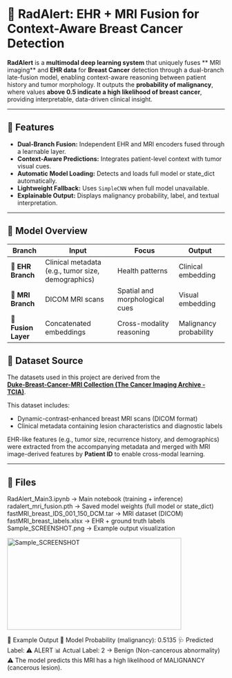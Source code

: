 # 🩻 RadAlert: EHR + MRI Fusion for Context-Aware Breast Cancer Detection

**RadAlert** is a **multimodal deep learning system** that uniquely fuses ** MRI imaging** and **EHR data** for **Breast Cancer** detection 
through a dual-branch late-fusion model, enabling context-aware reasoning between patient history and tumor morphology.
It outputs the **probability of malignancy**, where values **above 0.5 indicate a high likelihood of breast cancer**, providing interpretable, data-driven clinical insight.


---

## 🚀 Features
- **Dual-Branch Fusion:** Independent EHR and MRI encoders fused through a learnable layer.  
- **Context-Aware Predictions:** Integrates patient-level context with tumor visual cues.  
- **Automatic Model Loading:** Detects and loads full model or state_dict automatically.  
- **Lightweight Fallback:** Uses `SimpleCNN` when full model unavailable.  
- **Explainable Output:** Displays malignancy probability, label, and textual interpretation.

---

## 🧠 Model Overview
| Branch | Input | Focus | Output |
|--------|--------|--------|--------|
| 🧬 **EHR Branch** | Clinical metadata (e.g., tumor size, demographics) | Health patterns | Clinical embedding |
| 🩻 **MRI Branch** | DICOM MRI scans | Spatial and morphological cues | Visual embedding |
| 🔗 **Fusion Layer** | Concatenated embeddings | Cross-modality reasoning | Malignancy probability |





## 🧬 Dataset Source

The datasets used in this project are derived from the  
**[Duke-Breast-Cancer-MRI Collection (The Cancer Imaging Archive - TCIA)](https://www.cancerimagingarchive.net/collection/duke-breast-cancer-mri/)**.  

This dataset includes:
- Dynamic-contrast-enhanced breast MRI scans (DICOM format)  
- Clinical metadata containing lesion characteristics and diagnostic labels  

EHR-like features (e.g., tumor size, recurrence history, and demographics) were extracted from the accompanying metadata and merged with MRI image-derived features by **Patient ID** to enable cross-modal learning.





---

## 📂 Files
RadAlert_Main3.ipynb → Main notebook (training + inference)
radalert_mri_fusion.pth → Saved model weights (full model or state_dict)
fastMRI_breast_IDS_001_150_DCM.tar → MRI dataset (DICOM)
fastMRI_breast_labels.xlsx → EHR + ground truth labels
Sample_SCREENSHOT.png → Example output visualization


<img width="403" height="213" alt="Sample_SCREENSHOT" src="https://github.com/user-attachments/assets/2a898708-f2a5-48ba-960b-b873d72b1afa" />







🧾 Example Output
🤖 Model Probability (malignancy): 0.5135
🩺 Predicted Label: ⚠️ ALERT
📊 Actual Label: 2 → Benign (Non-cancerous abnormality)
⚠️ The model predicts this MRI has a high likelihood of MALIGNANCY (cancerous lesion).

